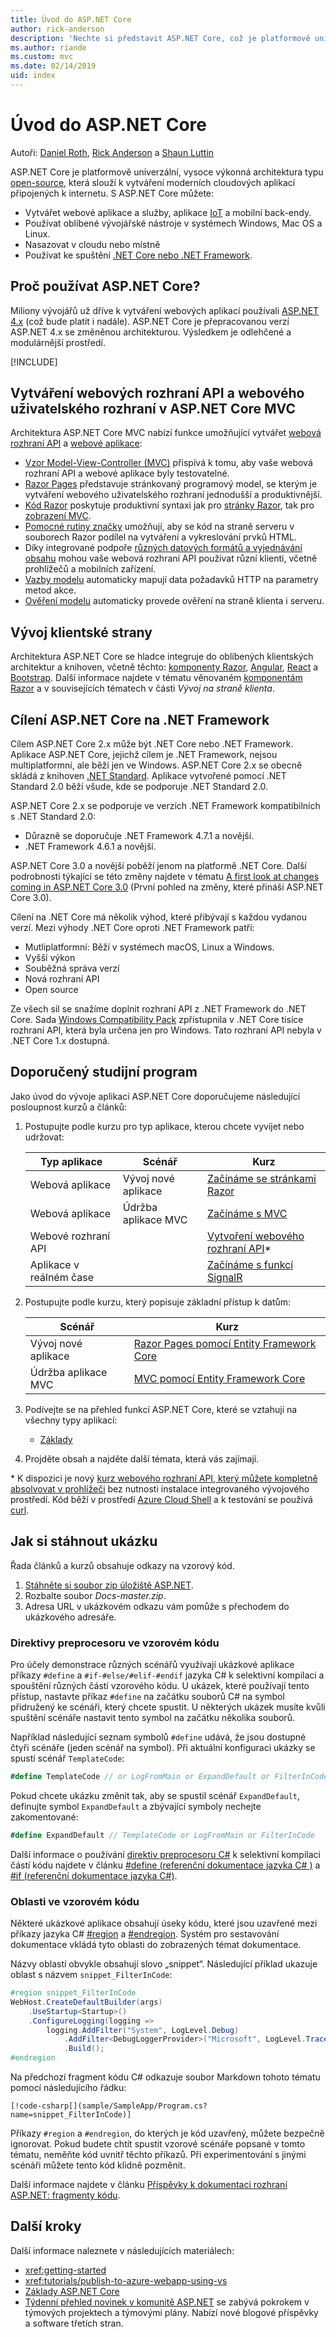 ```yaml
---
title: Úvod do ASP.NET Core
author: rick-anderson
description: 'Nechte si představit ASP.NET Core, což je platformově univerzální, vysoce výkonná architektura typu open-source, která slouží k vytváření moderních cloudových aplikací připojených k internetu.'
ms.author: riande
ms.custom: mvc
ms.date: 02/14/2019
uid: index
---
```

# <a name="introduction-to-aspnet-core"></a>Úvod do ASP.NET Core

Autoři: [Daniel Roth](https://github.com/danroth27), [Rick Anderson](https://twitter.com/RickAndMSFT) a [Shaun Luttin](https://twitter.com/dicshaunary)

ASP.NET Core je platformově univerzální, vysoce výkonná architektura typu [open-source](https://github.com/aspnet/home), která slouží k vytváření moderních cloudových aplikací připojených k internetu. S ASP.NET Core můžete:

* Vytvářet webové aplikace a služby, aplikace [IoT](https://www.microsoft.com/internet-of-things/) a mobilní back-endy.
* Používat oblíbené vývojářské nástroje v systémech Windows, Mac OS a Linux.
* Nasazovat v cloudu nebo místně
* Používat ke spuštění [.NET Core nebo .NET Framework](/dotnet/articles/standard/choosing-core-framework-server).

## <a name="why-use-aspnet-core"></a>Proč používat ASP.NET Core?

Miliony vývojářů už dříve k vytváření webových aplikací používali [ASP.NET 4.x](/aspnet/overview) (což bude platit i nadále). ASP.NET Core je přepracovanou verzí ASP.NET 4.x se změněnou architekturou. Výsledkem je odlehčené a modulárnější prostředí.

[!INCLUDE[](~/includes/benefits.md)]

## <a name="build-web-apis-and-web-ui-using-aspnet-core-mvc"></a>Vytváření webových rozhraní API a webového uživatelského rozhraní v ASP.NET Core MVC

Architektura ASP.NET Core MVC nabízí funkce umožňující vytvářet [webová rozhraní API](xref:tutorials/first-web-api) a [webové aplikace](xref:tutorials/razor-pages/index):

* [Vzor Model-View-Controller (MVC)](xref:mvc/overview) přispívá k tomu, aby vaše webová rozhraní API a webové aplikace byly testovatelné.
* [Razor Pages](xref:razor-pages/index) představuje stránkovaný programový model, se kterým je vytváření webového uživatelského rozhraní jednodušší a produktivnější.
* [Kód Razor](xref:mvc/views/razor) poskytuje produktivní syntaxi jak pro [stránky Razor](xref:razor-pages/index), tak pro [zobrazení MVC](xref:mvc/views/overview).
* [Pomocné rutiny značky](xref:mvc/views/tag-helpers/intro) umožňují, aby se kód na straně serveru v souborech Razor podílel na vytváření a vykreslování prvků HTML.
* Díky integrované podpoře [různých datových formátů a vyjednávání obsahu](xref:web-api/advanced/formatting) mohou vaše webová rozhraní API používat různí klienti, včetně prohlížečů a mobilních zařízení.
* [Vazby modelu](xref:mvc/models/model-binding) automaticky mapují data požadavků HTTP na parametry metod akce.
* [Ověření modelu](xref:mvc/models/validation) automaticky provede ověření na straně klienta i serveru.

## <a name="client-side-development"></a>Vývoj klientské strany

Architektura ASP.NET Core se hladce integruje do oblíbených klientských architektur a knihoven, včetně těchto: [komponenty Razor](xref:razor-components/index), [Angular](xref:spa/angular), [React](xref:spa/react) a [Bootstrap](https://getbootstrap.com/). Další informace najdete v tématu věnovaném [komponentám Razor](xref:razor-components/index) a v souvisejících tématech v části *Vývoj na straně klienta*.

<a name="target-framework"></a>

## <a name="aspnet-core-targeting-net-framework"></a>Cílení ASP.NET Core na .NET Framework

Cílem ASP.NET Core 2.x může být .NET Core nebo .NET Framework. Aplikace ASP.NET Core, jejichž cílem je .NET Framework, nejsou multiplatformní, ale běží jen ve Windows. ASP.NET Core 2.x se obecně skládá z knihoven [.NET Standard](/dotnet/standard/net-standard). Aplikace vytvořené pomocí .NET Standard 2.0 běží všude, kde se podporuje .NET Standard 2.0.

ASP.NET Core 2.x se podporuje ve verzích .NET Framework kompatibilních s .NET Standard 2.0:

* Důrazně se doporučuje .NET Framework 4.7.1 a novější.
* .NET Framework 4.6.1 a novější.

ASP.NET Core 3.0 a novější poběží jenom na platformě .NET Core. Další podrobnosti týkající se této změny najdete v tématu [A first look at changes coming in ASP.NET Core 3.0](https://blogs.msdn.microsoft.com/webdev/2018/10/29/a-first-look-at-changes-coming-in-asp-net-core-3-0/) (První pohled na změny, které přináší ASP.NET Core 3.0).

Cílení na .NET Core má několik výhod, které přibývají s každou vydanou verzí. Mezi výhody .NET Core oproti .NET Framework patří:

* Mutliplatformní: Běží v systémech macOS, Linux a Windows.
* Vyšší výkon
* Souběžná správa verzí
* Nová rozhraní API
* Open source

Ze všech sil se snažíme doplnit rozhraní API z .NET Framework do .NET Core. Sada [Windows Compatibility Pack](/dotnet/core/porting/windows-compat-pack) zpřístupnila v .NET Core tisíce rozhraní API, která byla určena jen pro Windows. Tato rozhraní API nebyla v .NET Core 1.x dostupná.

## <a name="recommended-learning-path"></a>Doporučený studijní program

Jako úvod do vývoje aplikací ASP.NET Core doporučujeme následující posloupnost kurzů a článků:

1. Postupujte podle kurzu pro typ aplikace, kterou chcete vyvíjet nebo udržovat:

   |Typ aplikace  |Scénář  |Kurz  |
   |----------|----------|----------|
   |Webová aplikace       | Vývoj nové aplikace        |[Začínáme se stránkami Razor](xref:tutorials/razor-pages/razor-pages-start) |
   |Webová aplikace       | Údržba aplikace MVC |[Začínáme s MVC](xref:tutorials/first-mvc-app/start-mvc)|
   |Webové rozhraní API       |                            |[Vytvoření webového rozhraní API](xref:tutorials/first-web-api)\*  |
   |Aplikace v reálném čase |                            |[Začínáme s funkcí SignalR](xref:tutorials/signalr) |

1. Postupujte podle kurzu, který popisuje základní přístup k datům:

   |Scénář  |Kurz  |
   |----------|----------|
   | Vývoj nové aplikace        |[Razor Pages pomocí Entity Framework Core](xref:data/ef-rp/intro) |
   | Údržba aplikace MVC |[MVC pomocí Entity Framework Core](xref:data/ef-mvc/intro)

1. Podívejte se na přehled funkcí ASP.NET Core, které se vztahují na všechny typy aplikací:

   * [Základy](xref:fundamentals/index)

1. Projděte obsah a najděte další témata, která vás zajímají.

\* K dispozici je nový [kurz webového rozhraní API, který můžete kompletně absolvovat v prohlížeči](https://docs.microsoft.com/learn/modules/build-web-api-net-core) bez nutnosti instalace integrovaného vývojového prostředí.  Kód běží v prostředí [Azure Cloud Shell](https://azure.microsoft.com/features/cloud-shell/) a k testování se používá [curl](https://curl.haxx.se/).

## <a name="how-to-download-a-sample"></a>Jak si stáhnout ukázku

Řada článků a kurzů obsahuje odkazy na vzorový kód.

1. [Stáhněte si soubor zip úložiště ASP.NET](https://codeload.github.com/aspnet/Docs/zip/master).
1. Rozbalte soubor *Docs-master.zip*.
1. Adresa URL v ukázkovém odkazu vám pomůže s přechodem do ukázkového adresáře.

### <a name="preprocessor-directives-in-sample-code"></a>Direktivy preprocesoru ve vzorovém kódu

Pro účely demonstrace různých scénářů využívají ukázkové aplikace příkazy `#define` a `#if-#else/#elif-#endif` jazyka C# k selektivní kompilaci a spouštění různých částí vzorového kódu. U ukázek, které používají tento přístup, nastavte příkaz `#define` na začátku souborů C# na symbol přidružený ke scénáři, který chcete spustit. U některých ukázek musíte kvůli spuštění scénáře nastavit tento symbol na začátku několika souborů.

Například následující seznam symbolů `#define` udává, že jsou dostupné čtyři scénáře (jeden scénář na symbol). Při aktuální konfiguraci ukázky se spustí scénář `TemplateCode`:

```csharp
#define TemplateCode // or LogFromMain or ExpandDefault or FilterInCode
```

Pokud chcete ukázku změnit tak, aby se spustil scénář `ExpandDefault`, definujte symbol `ExpandDefault` a zbývající symboly nechejte zakomentované:

```csharp
#define ExpandDefault // TemplateCode or LogFromMain or FilterInCode
```

Další informace o používání [direktiv preprocesoru C#](/dotnet/csharp/language-reference/preprocessor-directives/) k selektivní kompilaci částí kódu najdete v článku [#define (referenční dokumentace jazyka C# )](/dotnet/csharp/language-reference/preprocessor-directives/preprocessor-define) a [#if (referenční dokumentace jazyka C#)](/dotnet/csharp/language-reference/preprocessor-directives/preprocessor-if).

### <a name="regions-in-sample-code"></a>Oblasti ve vzorovém kódu

Některé ukázkové aplikace obsahují úseky kódu, které jsou uzavřené mezi příkazy jazyka C# [#region](/dotnet/csharp/language-reference/preprocessor-directives/preprocessor-region) a [#endregion](/dotnet/csharp/language-reference/preprocessor-directives/preprocessor-endregion). Systém pro sestavování dokumentace vkládá tyto oblasti do zobrazených témat dokumentace.  

Názvy oblastí obvykle obsahují slovo „snippet“. Následující příklad ukazuje oblast s názvem `snippet_FilterInCode`:

```csharp
#region snippet_FilterInCode
WebHost.CreateDefaultBuilder(args)
    .UseStartup<Startup>()
    .ConfigureLogging(logging =>
        logging.AddFilter("System", LogLevel.Debug)
            .AddFilter<DebugLoggerProvider>("Microsoft", LogLevel.Trace))
            .Build();
#endregion
```

Na předchozí fragment kódu C# odkazuje soubor Markdown tohoto tématu pomocí následujícího řádku:

```
[!code-csharp[](sample/SampleApp/Program.cs?name=snippet_FilterInCode)]
```

Příkazy `#region` a `#endregion`, do kterých je kód uzavřený, můžete bezpečně ignorovat. Pokud budete chtít spustit vzorové scénáře popsané v tomto tématu, neměňte kód uvnitř těchto příkazů. Při experimentování s jinými scénáři můžete tento kód klidně pozměnit.

Další informace najdete v článku [Příspěvky k dokumentaci rozhraní ASP.NET: fragmenty kódu](https://github.com/aspnet/Docs/blob/master/CONTRIBUTING.md#code-snippets).

## <a name="next-steps"></a>Další kroky

Další informace naleznete v následujících materiálech:

* <xref:getting-started>
* <xref:tutorials/publish-to-azure-webapp-using-vs>
* [Základy ASP.NET Core](xref:fundamentals/index)
* [Týdenní přehled novinek v komunitě ASP.NET](https://live.asp.net/) se zabývá pokrokem v týmových projektech a týmovými plány. Nabízí nové blogové příspěvky a software třetích stran.
